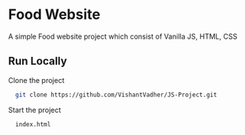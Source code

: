 
# Food Website

A simple Food website project which consist of Vanilla JS, HTML, CSS

## Run Locally

Clone the project

```bash
  git clone https://github.com/VishantVadher/JS-Project.git
```
Start the project

```bash
  index.html
```
